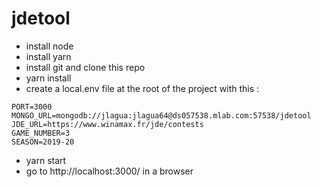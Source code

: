 # jdetool

* install node
* install yarn
* install git and clone this repo
* yarn install
* create a local.env file at the root of the project with this :
```
PORT=3000
MONGO_URL=mongodb://jlagua:jlagua64@ds057538.mlab.com:57538/jdetool
JDE_URL=https://www.winamax.fr/jde/contests
GAME_NUMBER=3
SEASON=2019-20
``` 
* yarn start
* go to http://localhost:3000/ in a browser
